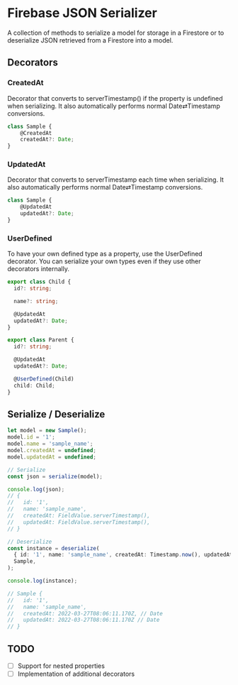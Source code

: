 # Firebase JSON Serializer

A collection of methods to serialize a model for storage in a Firestore or to deserialize JSON retrieved from a Firestore into a model.

## Decorators

### CreatedAt

Decorator that converts to serverTimestamp() if the property is undefined when serializing.
It also automatically performs normal Date⇄Timestamp conversions.

```ts
class Sample {
    @CreatedAt
    createdAt?: Date;
}
```

### UpdatedAt

Decorator that converts to serverTimestamp each time when serializing.
It also automatically performs normal Date⇄Timestamp conversions.

```ts
class Sample {
    @UpdatedAt
    updatedAt?: Date;
}
```

### UserDefined

To have your own defined type as a property, use the UserDefined decorator.
You can serialize your own types even if they use other decorators internally.

```ts
export class Child {
  id?: string;

  name?: string;

  @UpdatedAt
  updatedAt?: Date;
}

export class Parent {
  id?: string;

  @UpdatedAt
  updatedAt?: Date;

  @UserDefined(Child)
  child: Child;
}

```

## Serialize / Deserialize

```ts
let model = new Sample();
model.id = '1';
model.name = 'sample_name';
model.createdAt = undefined;
model.updatedAt = undefined;

// Serialize
const json = serialize(model);

console.log(json);
// {
//   id: '1',
//   name: 'sample_name',
//   createdAt: FieldValue.serverTimestamp(),
//   updatedAt: FieldValue.serverTimestamp(),
// }

// Deserialize
const instance = deserialize(
  { id: '1', name: 'sample_name', createdAt: Timestamp.now(), updatedAt: Timestamp.now() },
  Sample,
);

console.log(instance);

// Sample {
//   id: '1',
//   name: 'sample_name',
//   createdAt: 2022-03-27T08:06:11.170Z, // Date
//   updatedAt: 2022-03-27T08:06:11.170Z // Date
// }

```

## TODO

- [ ] Support for nested properties
- [ ] Implementation of additional decorators